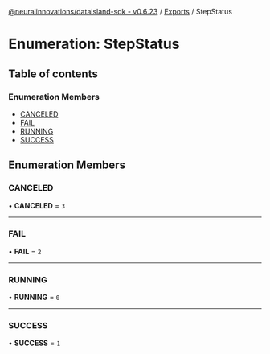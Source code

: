 [@neuralinnovations/dataisland-sdk - v0.6.23](../../README.md) / [Exports](../modules.md) / StepStatus

# Enumeration: StepStatus

## Table of contents

### Enumeration Members

- [CANCELED](StepStatus.md#canceled)
- [FAIL](StepStatus.md#fail)
- [RUNNING](StepStatus.md#running)
- [SUCCESS](StepStatus.md#success)

## Enumeration Members

### CANCELED

• **CANCELED** = ``3``

___

### FAIL

• **FAIL** = ``2``

___

### RUNNING

• **RUNNING** = ``0``

___

### SUCCESS

• **SUCCESS** = ``1``
